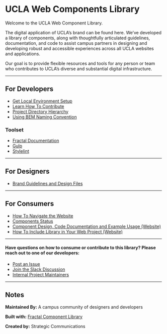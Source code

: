 # UCLA Web Components Library

Welcome to the UCLA Web Component Library.

The digital application of UCLA’s brand can be found here. We’ve developed a library of components, along with thoughtfully articulated guidelines, documentation, and code to assist campus partners in designing and developing robust and accessible experiences across all UCLA websites and applications.

Our goal is to provide flexible resources and tools for any person or team who contributes to UCLA’s diverse and substantial digital infrastructure.

---

## For Developers
- [Get Local Environment Setup](./help/developers/getSetup.md)
- [Learn How To Contribute](./help/developers/howToContribute.md)
- [Project Directory Hierarchy](./help/developers/projectHierarchy.md)
- [Using BEM Naming Convention](./help/developers/namingConvention.md)

### Toolset

- [Fractal Documentation](https://fractal.build/guide/documentation/)
- [Gulp](https://gulpjs.com/docs/en/getting-started/quick-start/)
- [Stylelint](https://stylelint.io)

--- 

## For Designers
- [Brand Guidelines and Design Files](./help/designers/artifacts.md)

---


## For Consumers
- [How To Navigate the Website](./help/consumers/navigatingSite.md)
- [Components Status](./help/consumers/componentStatus.md)
- [Component Design, Code Documentation and Example Usage (Website)](https://webcomponents.ucla.edu/)
- [How To Include Library in Your Web Project (Website)](https://webcomponents.ucla.edu/build/1.0.0-beta.7/docs/installation/download.html)

---

#### Have questions on how to consume or contribute to this library? Please reach out to one of our developers:
- [Post an Issue](https://bitbucket.org/uclaucomm/ucla-bruin-components/issues?status=new&status=open)
- [Join the Slack Discussion](https://ucla.slack.com/archives/G01KJ3GJKHS)
- [Internal Project Maintainers](./help/internal/tableofcontents.md)

---

## Notes

**Maintained By:** A campus community of designers and developers

**Built with:** [Fractal Component Library](https://fractal.build/)

**Created by:** Strategic Communications